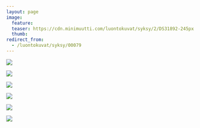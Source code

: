 ```yaml
---
layout: page
image:
  feature:
  teaser: https://cdn.minimuutti.com/luontokuvat/syksy/2/DS31892-245px.jpg
  thumb:
redirect_from:
  - /luontokuvat/syksy/00079
---
```


![](https://cdn.minimuutti.com/luontokuvat/syksy/2/DS31869-800px.jpg)

![](https://cdn.minimuutti.com/luontokuvat/syksy/2/DS31878-800px.jpg)

![](https://cdn.minimuutti.com/luontokuvat/syksy/2/DS31886-800px.jpg)

![](https://cdn.minimuutti.com/luontokuvat/syksy/2/DS31888-800px.jpg)

![](https://cdn.minimuutti.com/luontokuvat/syksy/2/DS31892-800px.jpg)

![](https://cdn.minimuutti.com/luontokuvat/syksy/2/DS31893-800px.jpg)
